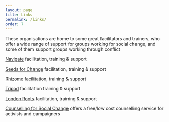 ```yaml
---
layout: page
title: Links
permalink: /links/
order: 7
---
```


These organisations are home to some great facilitators and trainers, who offer a wide range of support for groups working for social change, and some of them support groups working through conflict

[Navigate](http://navigate.org.uk/) facilitation, training & support

[Seeds for Change](http://www.seedsforchange.org.uk/) facilitation, training & support 

[Rhizome](https://rhizomenetwork.wordpress.com/) facilitation, training & support

[Tripod](http://tripodtraining.org/) facilitation training & support 

[London Roots](http://london-roots.org.uk/) facilitation, training & support

[Counselling for Social Change](http://www.counsellingforsocialchange.org.uk/) offers a free/low cost counselling service for activists and campaigners
